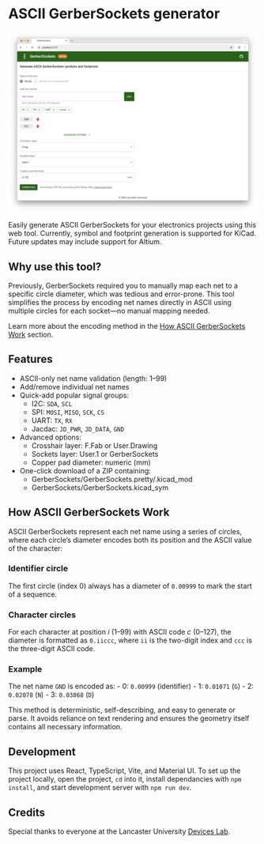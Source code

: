 # ASCII GerberSockets generator

![GerberSockets webpage](./image.png)

Easily generate ASCII GerberSockets for your electronics projects using this web tool. Currently, symbol and footprint generation is supported for KiCad. Future updates may include support for Altium.

## Why use this tool?

Previously, GerberSockets required you to manually map each net to a specific circle diameter, which was tedious and error-prone. This tool simplifies the process by encoding net names directly in ASCII using multiple circles for each socket—no manual mapping needed.

Learn more about the encoding method in the [How ASCII GerberSockets Work](#how-ascii-gerbersockets-work) section.

## Features

- ASCII-only net name validation (length: 1–99)
- Add/remove individual net names
- Quick-add popular signal groups:
  - I2C: `SDA`, `SCL`
  - SPI: `MOSI`, `MISO`, `SCK`, `CS`
  - UART: `TX`, `RX`
  - Jacdac: `JD_PWR`, `JD_DATA`, `GND`
- Advanced options:
  - Crosshair layer: F.Fab or User.Drawing
  - Sockets layer: User.1 or GerberSockets
  - Copper pad diameter: numeric (mm)
- One-click download of a ZIP containing:
  - GerberSockets/GerberSockets.pretty/.kicad_mod
  - GerberSockets/GerberSockets.kicad_sym

## How ASCII GerberSockets Work

ASCII GerberSockets represent each net name using a series of circles, where each circle’s diameter encodes both its position and the ASCII value of the character:

### Identifier circle

The first circle (index 0) always has a diameter of `0.00999` to mark the start of a sequence.

### Character circles

For each character at position _i_ (1–99) with ASCII code _c_ (0–127), the diameter is formatted as `0.iiccc`, where `ii` is the two-digit index and `ccc` is the three-digit ASCII code.

### Example

The net name `GND` is encoded as: - 0: `0.00999` (identifier) - 1: `0.01071` (`G`) - 2: `0.02078` (`N`) - 3: `0.03068` (`D`)

This method is deterministic, self-describing, and easy to generate or parse. It avoids reliance on text rendering and ensures the geometry itself contains all necessary information.

## Development

This project uses React, TypeScript, Vite, and Material UI. To set up the project locally, open the project, `cd` into it, install dependancies with `npm install`, and start development server with `npm run dev`.

## Credits

Special thanks to everyone at the Lancaster University [Devices Lab](https://www.devices-lab.org/).
